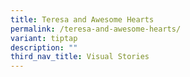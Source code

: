 ```yaml
---
title: Teresa and Awesome Hearts
permalink: /teresa-and-awesome-hearts/
variant: tiptap
description: ""
third_nav_title: Visual Stories
---
```

